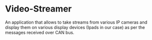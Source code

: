 # Video-Streamer
An application that allows to take streams from various IP cameras and display them on various display devices (Ipads in our case) as per the messages received over CAN bus.
